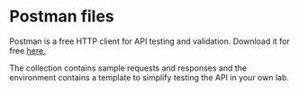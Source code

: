 # Postman files
Postman is a free HTTP client for API testing and validation.
Download it for free [here.](https://www.postman.com)

The collection contains sample requests and responses and the
environment contains a template to simplify testing the
API in your own lab.
